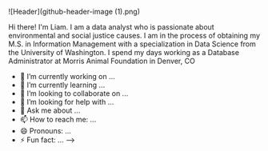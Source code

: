 ![Header](github-header-image (1).png)

Hi there! I'm Liam. I am a data analyst who is passionate about environmental and social justice causes. I am in the process of obtaining my M.S. in Information Management with a specialization in Data Science from the University of Washington. I spend my days working as a Database Administrator at Morris Animal Foundation in Denver, CO

- 🔭 I’m currently working on ...
- 🌱 I’m currently learning ...
- 👯 I’m looking to collaborate on ...
- 🤔 I’m looking for help with ...
- 💬 Ask me about ...
- 📫 How to reach me: ...
- 😄 Pronouns: ...
- ⚡ Fun fact: ...
-->
